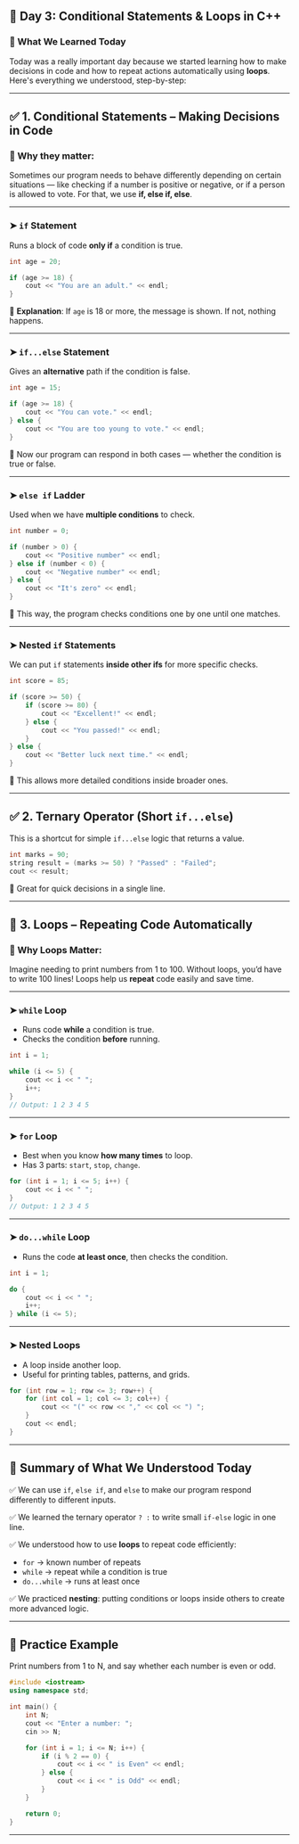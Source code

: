 ## 📘 Day 3: Conditional Statements & Loops in C++

### 🧠 What We Learned Today

Today was a really important day because we started learning how to make decisions in code and how to repeat actions automatically using **loops**. Here's everything we understood, step-by-step:

---

## ✅ 1. Conditional Statements – Making Decisions in Code

### 📌 Why they matter:

Sometimes our program needs to behave differently depending on certain situations — like checking if a number is positive or negative, or if a person is allowed to vote. For that, we use **if, else if, else**.

---

### ➤ `if` Statement

Runs a block of code **only if** a condition is true.

```cpp
int age = 20;

if (age >= 18) {
    cout << "You are an adult." << endl;
}
```

🧠 **Explanation**: If `age` is 18 or more, the message is shown. If not, nothing happens.

---

### ➤ `if...else` Statement

Gives an **alternative** path if the condition is false.

```cpp
int age = 15;

if (age >= 18) {
    cout << "You can vote." << endl;
} else {
    cout << "You are too young to vote." << endl;
}
```

🧠 Now our program can respond in both cases — whether the condition is true or false.

---

### ➤ `else if` Ladder

Used when we have **multiple conditions** to check.

```cpp
int number = 0;

if (number > 0) {
    cout << "Positive number" << endl;
} else if (number < 0) {
    cout << "Negative number" << endl;
} else {
    cout << "It's zero" << endl;
}
```

🧠 This way, the program checks conditions one by one until one matches.

---

### ➤ Nested `if` Statements

We can put `if` statements **inside other ifs** for more specific checks.

```cpp
int score = 85;

if (score >= 50) {
    if (score >= 80) {
        cout << "Excellent!" << endl;
    } else {
        cout << "You passed!" << endl;
    }
} else {
    cout << "Better luck next time." << endl;
}
```

🧠 This allows more detailed conditions inside broader ones.

---

## ✅ 2. Ternary Operator (Short `if...else`)

This is a shortcut for simple `if...else` logic that returns a value.

```cpp
int marks = 90;
string result = (marks >= 50) ? "Passed" : "Failed";
cout << result;
```

🧠 Great for quick decisions in a single line.

---

## 🔁 3. Loops – Repeating Code Automatically

### 📌 Why Loops Matter:

Imagine needing to print numbers from 1 to 100. Without loops, you’d have to write 100 lines! Loops help us **repeat** code easily and save time.

---

### ➤ `while` Loop

* Runs code **while** a condition is true.
* Checks the condition **before** running.

```cpp
int i = 1;

while (i <= 5) {
    cout << i << " ";
    i++;
}
// Output: 1 2 3 4 5
```

---

### ➤ `for` Loop

* Best when you know **how many times** to loop.
* Has 3 parts: `start`, `stop`, `change`.

```cpp
for (int i = 1; i <= 5; i++) {
    cout << i << " ";
}
// Output: 1 2 3 4 5
```

---

### ➤ `do...while` Loop

* Runs the code **at least once**, then checks the condition.

```cpp
int i = 1;

do {
    cout << i << " ";
    i++;
} while (i <= 5);
```

---

### ➤ Nested Loops

* A loop inside another loop.
* Useful for printing tables, patterns, and grids.

```cpp
for (int row = 1; row <= 3; row++) {
    for (int col = 1; col <= 3; col++) {
        cout << "(" << row << "," << col << ") ";
    }
    cout << endl;
}
```

---

## 💭 Summary of What We Understood Today

✅ We can use `if`, `else if`, and `else` to make our program respond differently to different inputs.

✅ We learned the ternary operator `? :` to write small `if-else` logic in one line.

✅ We understood how to use **loops** to repeat code efficiently:

* `for` → known number of repeats
* `while` → repeat while a condition is true
* `do...while` → runs at least once

✅ We practiced **nesting**: putting conditions or loops inside others to create more advanced logic.

---

## 🧠 Practice Example

Print numbers from 1 to N, and say whether each number is even or odd.

```cpp
#include <iostream>
using namespace std;

int main() {
    int N;
    cout << "Enter a number: ";
    cin >> N;

    for (int i = 1; i <= N; i++) {
        if (i % 2 == 0) {
            cout << i << " is Even" << endl;
        } else {
            cout << i << " is Odd" << endl;
        }
    }

    return 0;
}
```

---

